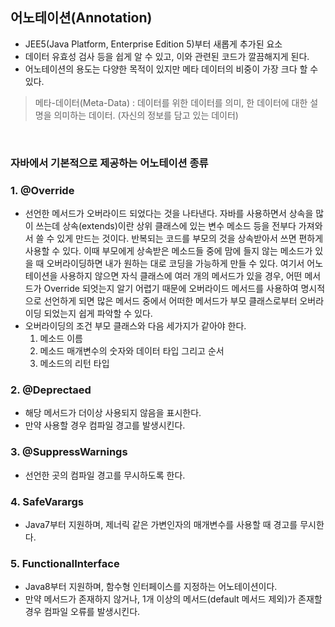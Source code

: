 
## 어노테이션(Annotation)


* JEE5(Java Platform, Enterprise Edition 5)부터 새롭게 추가된 요소
* 데이터 유효성 검사 등을 쉽게 알 수 있고, 이와 관련된 코드가 깔끔해지게 된다.
* 어노테이션의 용도는 다양한 목적이 있지만 메타 데이터의 비중이 가장 크다 할 수 있다. 

> 메타-데이터(Meta-Data) : 데이터를 위한 데이터를 의미, 한 데이터에 대한 설명을 의미하는 데이터. (자신의 정보를 담고 있는 데이터)

<br>

### 자바에서 기본적으로 제공하는 어노테이션 종류 
### 1. @Override
* 선언한 메서드가 오버라이드 되었다는 것을 나타낸다.
자바를 사용하면서 상속을 많이 쓰는데
상속(extends)이란 상위 클래스에 있는 변수 메소드 등을 전부다 가져와서 쓸 수 있게 만드는 것이다.
반복되는 코드를 부모의 것을 상속받아서 쓰면 편하게 사용할 수 있다.
이때 부모에게 상속받은 메소드들 중에 맘에 들지 않는 메소드가 있을 때 오버라이딩하면 내가 원하는 대로 코딩을 가능하게 만들 수 있다.
여기서 어노테이션을 사용하지 않으면 자식 클래스에 여러 개의 메서드가 있을 경우, 어떤 메서드가 Override 되엇는지 알기 어렵기 때문에
오버라이드 메서드를 사용하여 명시적으로 선언하게 되면 많은 메서드 중에서 어떠한 메서드가 부모 클래스로부터 오버라이딩 되었는지 쉽게 파악할 수 있다. 
* 오버라이딩의 조건
부모 클래스와 다음 세가지가 같아야 한다.
	<ol type = "1">
      <li> 메소드 이름 </li>
      <li> 메소드 매개변수의 숫자와 데이터 타입 그리고 순서 </li>
      <li> 메소드의 리턴 타입 </li>
  </ol>
    
### 2. @Deprectaed
* 해당 메서드가 더이상 사용되지 않음을 표시한다.
* 만약 사용할 경우 컴파일 경고를 발생시킨다.

### 3. @SuppressWarnings
* 선언한 곳의 컴파일 경고를 무시하도록 한다.

### 4. SafeVarargs
* Java7부터 지원하며, 제너릭 같은 가변인자의 매개변수를 사용할 때 경고를 무시한다.

### 5. FunctionalInterface
* Java8부터 지원하며, 함수형 인터페이스를 지정하는 어노테이션이다.
* 만약 메서드가 존재하지 않거나, 1개 이상의 메서드(default 메서드 제외)가 존재할 경우 컴파일 오류를 발생시킨다.

